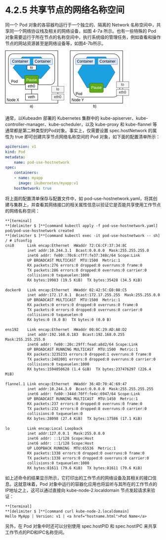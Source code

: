 [1]: /images/chapter_4/Pod对象的网络空间名称.drawio.png

# 4.2.5 共享节点的网络名称空间

同一个 Pod 对象的各容器均运行于一个独立的、隔离的 Network 名称空间中，共享同一个网络协议栈及相关的网络设备，如图 4-7a 所示。也有一些特殊的 Pod 对象需要运行于所在节点的名称空间中，执行系统级的管理任务，例如查看和操作节点的网站资源甚至是网络设备等，如图4-7b所示。

![Pod 对象的网络名称空间][1]

通常，以Kubeadm 部署的 Kubernetes 集群中的 kube-apiserver、kube-controller-manager、kube-scheduler，以及 kube-proxy 和 kube-flannel 等通常都是第二种类型的Pod对象。事实上，仅需要设置 spec.hostNetwork 的属性为 true 即可创建共享节点网络名称空间的 Pod 对象，如下面的配置清单所示：

```yaml
apiVersion: v1
kind: Pod
metadata: 
    name: pod-use-hostnetwork
spec:
    containers:
    - name: myapp
      image: ikubernetes/myapp:v1
    hostNetwork: true
```

将上面的配置清单保存与配置文件中，如 pod-use-hostnetwork.yaml，将其创建与集群上，并查看其网络接口的相关属性信息以验证它是否能共享使用工作节点的网络名称空间：

```
**[terminal]
**[delimiter $ ]**[command kubectl apply -f pod-use-hostnetwork.yaml]
pod/pod-use-hostnetwork created
**[delimiter $ ]**[command kubectl exec -it pod-use-hostnetwork -- sh]
/ # ifconfig 
cni0      Link encap:Ethernet  HWaddr 72:C6:CF:37:34:8C  
          inet addr:10.244.3.1  Bcast:0.0.0.0  Mask:255.255.255.0
          inet6 addr: fe80::70c6:cfff:fe37:348c/64 Scope:Link
          UP BROADCAST MULTICAST  MTU:1500  Metric:1
          RX packets:276 errors:0 dropped:0 overruns:0 frame:0
          TX packets:286 errors:0 dropped:0 overruns:0 carrier:0
          collisions:0 txqueuelen:1000 
          RX bytes:19983 (19.5 KiB)  TX bytes:35428 (34.5 KiB)

docker0   Link encap:Ethernet  HWaddr 02:42:5C:E0:08:C5  
          inet addr:172.17.0.1  Bcast:172.17.255.255  Mask:255.255.0.0
          UP BROADCAST MULTICAST  MTU:1500  Metric:1
          RX packets:0 errors:0 dropped:0 overruns:0 frame:0
          TX packets:0 errors:0 dropped:0 overruns:0 carrier:0
          collisions:0 txqueuelen:0 
          RX bytes:0 (0.0 B)  TX bytes:0 (0.0 B)

ens192    Link encap:Ethernet  HWaddr 00:0C:29:AD:A8:D2  
          inet addr:192.168.0.183  Bcast:192.168.0.255  Mask:255.255.255.0
          inet6 addr: fe80::20c:29ff:fead:a8d2/64 Scope:Link
          UP BROADCAST RUNNING MULTICAST  MTU:1500  Metric:1
          RX packets:3235233 errors:0 dropped:1 overruns:0 frame:0
          TX packets:2402001 errors:0 dropped:0 overruns:0 carrier:0
          collisions:0 txqueuelen:1000 
          RX bytes:1594050628 (1.4 GiB)  TX bytes:237476297 (226.4 MiB)

flannel.1 Link encap:Ethernet  HWaddr 36:4D:70:4C:69:47  
          inet addr:10.244.3.0  Bcast:0.0.0.0  Mask:255.255.255.255
          inet6 addr: fe80::344d:70ff:fe4c:6947/64 Scope:Link
          UP BROADCAST RUNNING MULTICAST  MTU:1450  Metric:1
          RX packets:237 errors:0 dropped:0 overruns:0 frame:0
          TX packets:232 errors:0 dropped:8 overruns:0 carrier:0
          collisions:0 txqueuelen:0 
          RX bytes:28098 (27.4 KiB)  TX bytes:17586 (17.1 KiB)

lo        Link encap:Local Loopback  
          inet addr:127.0.0.1  Mask:255.0.0.0
          inet6 addr: ::1/128 Scope:Host
          inet6 addr: ::1/128 Scope:Host
          UP LOOPBACK RUNNING  MTU:65536  Metric:1
          RX packets:1338 errors:0 dropped:0 overruns:0 frame:0
          TX packets:1338 errors:0 dropped:0 overruns:0 carrier:0
          collisions:0 txqueuelen:1000 
          RX bytes:81611 (79.6 KiB)  TX bytes:81611 (79.6 KiB)
```

如上述命令的结果显示所示，它打印出的工作节点的网络设备及其相关的接口信息。这就意味着，Pod 对象中运行的容器化应用也将监听与其所在的工作节点的IP地址之上，这可以通过直接向 kube-node-2.localdomain 节点发起请求来验证：

```
**[terminal]
**[delimiter $ ]**[command curl kube-node-2.localdomain]
Hello MyApp | Version: v1 | <a href="hostname.html">Pod Name</a>
```

另外，在 Pod 对象中时还可以分别使用 spec.hostPID 和 spec.hostIPC 来共享工作节点的PID和IPC名称空间。

